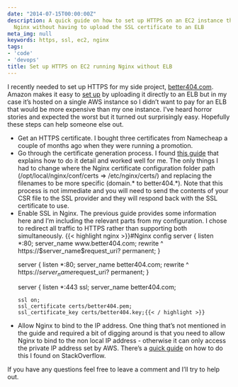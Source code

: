 ```yaml
---
date: "2014-07-15T00:00:00Z"
description: A quick guide on how to set up HTTPS on an EC2 instance that's running
  Nginx without having to upload the SSL certificate to an ELB
meta_img: null
keywords: https, ssl, ec2, nginx
tags:
- 'code'
- 'devops'
title: Set up HTTPS on EC2 running Nginx without ELB
---
```


I recently needed to set up HTTPS for my side project, <a href="https://better404.com/" target="_blank">better404.com</a>. Amazon makes it easy to <a href="http://docs.aws.amazon.com/ElasticLoadBalancing/latest/DeveloperGuide/US_UpdatingLoadBalancerSSL.html" target="_blank">set up</a> by uploading it directly to an ELB but in my case it’s hosted on a single AWS instance so I didn’t want to pay for an ELB that would be more expensive than my one instance. I’ve heard horror stories and expected the worst but it turned out surprisingly easy. Hopefully these steps can help someone else out.

<ul>
  <li>Get an HTTPS certificate. I bought three certificates from Namecheap a couple of months ago when they were running a  promotion.</li>
  <li>Go through the certificate generation process. I found <a href="http://kbeezie.com/free-ssl-with-nginx/" target="_blank">this guide</a> that explains how to do it detail and worked well for me. The only things I had to change where the  Nginx certificate configuration folder path (/opt/local/nginx/conf/certs => /etc/nginx/certs/) and replacing the filenames to be more specific (domain.* to better404.*). Note that this process is not immediate and you will need to send the contents of your CSR file to the SSL provider and they will respond back with the SSL certificate to use.</li>
  <li>Enable SSL in Nginx. The previous guide provides some information here and I’m including the relevant parts from my configuration. I chose to redirect all traffic to HTTPS rather than supporting both simultaneously.
{{< highlight nginx >}}#Nginx config
server {
    listen *:80;
    server_name www.better404.com;
    rewrite        ^ https://$server_name$request_uri? permanent;
}

server {
    listen *:80;
    server_name better404.com;
    rewrite        ^ https://$server_name$request_uri? permanent;
}

server {
    listen *:443 ssl;
    server_name better404.com;

    ssl on;
    ssl_certificate certs/better404.pem;
    ssl_certificate_key certs/better404.key;{{< / highlight >}}
  </li>
  <li>Allow Nginx to bind to the IP address. One thing that’s not mentioned in the guide and required a bit of digging around is that you need to allow Nginx to bind to the non local IP address - otherwise it can only access the private IP address set by AWS. There’s a <a href="http://stackoverflow.com/a/13141104/1139968" target="_blank">quick guide</a> on how to do this I found on StackOverflow.</li>
</ul>

If you have any questions feel free to leave a comment and I’ll try to help out.
